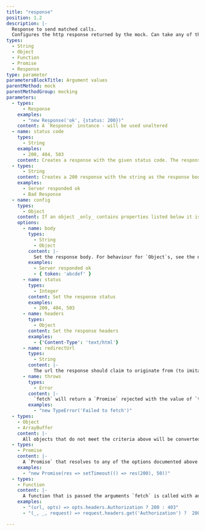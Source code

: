 ```yaml
---
title: "response"
position: 1.2
description: |-
  Response to send matched calls.
  Configures the http response returned by the mock. Can take any of the following values (or be a `Promise` for any of them, enabling full control when testing race conditions etc.). Unless otherwise stated, all responses have a `200` status
types:
  - String
  - Object
  - Function
  - Promise
  - Response
type: parameter
parametersBlockTitle: Argument values
parentMethod: mock
parentMethodGroup: mocking
parameters:
  - types:
      - Response
    examples:
      - "new Response('ok', {status: 200})"
    content: A `Response` instance - will be used unaltered
  - name: status code
    types:
      - String
    examples:
      - 200, 404, 503
    content: Creates a response with the given status code. The response's `statusText` will also be set to the [default value corresponding to the status](https://fetch.spec.whatwg.org/#dom-response-statustext)
  - types:
      - String
    content: Creates a 200 response with the string as the response body
    examples:
      - Server responded ok
      - Bad Response
  - name: config
    types:
      - Object
    content: If an object _only_ contains properties listed below it is used to configure a `Response`
    options:
      - name: body
        types:
          - String
          - Object
        content: |-
          Set the response body. For behaviour for `Object`s, see the non-config `Object` section of the docs below
        examples:
          - Server responded ok
          - { token: 'abcdef' }
      - name: status
        types:
          - Integer
        content: Set the response status
        examples:
          - 200, 404, 503
      - name: headers
        types:
          - Object
        content: Set the response headers
        examples:
          - {'Content-Type': 'text/html'}
      - name: redirectUrl
        types:
          - String
        content: |-
          The url the response should claim to originate from (to imitate followed directs). Will also set `redirected: true` on the response
      - name: throws
        types:
          - Error
        content: |-
          `fetch` will return a `Promise` rejected with the value of `throws`
        examples:
          - "new TypeError('Failed to fetch')"
  - types:
    - Object
    - ArrayBuffer
    content: |-
      All objects that do not meet the criteria above will be converted to JSON and set as the response `body` if the `sendAsJson` option is on. Otherwise, they will be set as the response `body` (useful for array buffers etc.)
  - types:
    - Promise
    content: |-
      A `Promise` that resolves to any of the options documented above
    examples:
      - "new Promise(res => setTimeout(() => res(200), 50))"
  - types:
    - Function
    content: |-
      A function that is passed the arguments `fetch` is called with and that returns any of the responses listed above
    examples:
      - "(url, opts) => opts.headers.Authorization ? 200 : 403"
      - "(_, _, request) => request.headers.get('Authorization') ?  200 : 403"

---
```

